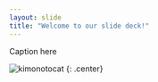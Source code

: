```yaml
---
layout: slide
title: "Welcome to our slide deck!"
---
```


Caption here

![kimonotocat](https://octodex.github.com/images/kimonotocat.png)
{: .center}
